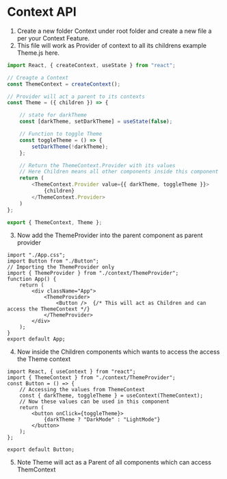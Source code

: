 # Context API

1. Create a new folder Context under root folder and create a new file a per your Context Feature.
2. This file will work as Provider of context to all its childrens example Theme.js here.

```js
import React, { createContext, useState } from "react";

// Creagte a Context
const ThemeContext = createContext();

// Provider will act a parent to its contexts
const Theme = ({ children }) => {

	// state for darkTheme
	const [darkTheme, setDarkTheme] = useState(false); 

	// Function to toggle Theme
	const toggleTheme = () => {
		setDarkTheme(!darkTheme);
	};

	// Return the ThemeContext.Provider with its values
	// Here Children means all other components inside this component
	return (
		<ThemeContext.Provider value={{ darkTheme, toggleTheme }}>
			{children}
		</ThemeContext.Provider>
	)
};

export { ThemeContext, Theme };
```

3. Now add the ThemeProvider into the parent component as parent provider
```Js
import "./App.css";
import Button from "./Button";
// Importing the ThemeProvider only 
import { ThemeProvider } from "./context/ThemeProvider";
function App() {
	return (
		<div className="App">
			<ThemeProvider>
				<Button />  {/* This will act as Children and can access the ThemeContext */}
			</ThemeProvider>
		</div>
	);
}
export default App;
```
4. Now inside the Children components which wants to access the access the Theme context
```JS
import React, { useContext } from "react";
import { ThemeContext } from "./context/ThemeProvider";
const Button = () => {
	// Accessing the values from ThemeContext
	const { darkTheme, toggleTheme } = useContext(ThemeContext);
	// Now these values can be used in this component
	return (
		<button onClick={toggleTheme}>
			{darkTheme ? "DarkMode" : "LightMode"}
		</button>
	);
};

export default Button;
```

5. Note Theme will act as a Parent of all components which can access ThemContext